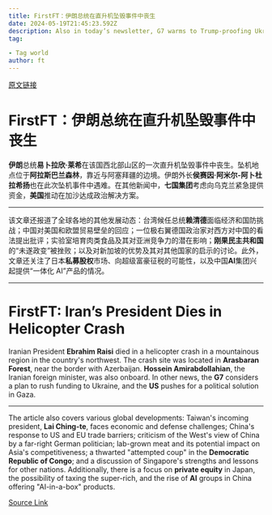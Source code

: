 ```yaml
---
title: FirstFT：伊朗总统在直升机坠毁事件中丧生
date: 2024-05-19T21:45:23.592Z
description: Also in today’s newsletter, G7 warms to Trump-proofing Ukraine aid and US pushes Israel on political solution to Gaza
tag: 

- Tag world
author: ft
---
```


[原文链接](https://ft.com/content/61f0a2b6-6ef1-4642-8dec-87b058197010)

# FirstFT：伊朗总统在直升机坠毁事件中丧生

**伊朗**总统**易卜拉欣·莱希**在该国西北部山区的一次直升机坠毁事件中丧生。坠机地点位于**阿拉斯巴兰森林**，靠近与阿塞拜疆的边境。伊朗外长**侯赛因·阿米尔-阿卜杜拉希扬**也在此次坠机事件中遇难。在其他新闻中，**七国集团**考虑向乌克兰紧急提供资金，**美国**推动在加沙达成政治解决方案。

---

该文章还报道了全球各地的其他发展动态：台湾候任总统**赖清德**面临经济和国防挑战；中国对美国和欧盟贸易壁垒的回应；一位极右翼德国政治家对西方对中国的看法提出批评；实验室培育肉类食品及其对亚洲竞争力的潜在影响；**刚果民主共和国**的“未遂政变”被挫败；以及对新加坡的优势及其对其他国家的启示的讨论。此外，文章还关注了日本**私募股权**市场、向超级富豪征税的可能性，以及中国**AI**集团兴起提供“一体化 AI”产品的情况。

---

# FirstFT: Iran’s President Dies in Helicopter Crash

Iranian President **Ebrahim Raisi** died in a helicopter crash in a mountainous region in the country's northwest. The crash site was located in **Arasbaran Forest**, near the border with Azerbaijan. **Hossein Amirabdollahian**, the Iranian foreign minister, was also onboard. In other news, the **G7** considers a plan to rush funding to Ukraine, and the **US** pushes for a political solution in Gaza. 

--- 

The article also covers various global developments: Taiwan's incoming president, **Lai Ching-te**, faces economic and defense challenges; China's response to US and EU trade barriers; criticism of the West's view of China by a far-right German politician; lab-grown meat and its potential impact on Asia's competitiveness; a thwarted "attempted coup" in the **Democratic Republic of Congo**; and a discussion of Singapore's strengths and lessons for other nations. Additionally, there is a focus on **private equity** in Japan, the possibility of taxing the super-rich, and the rise of **AI** groups in China offering "AI-in-a-box" products.

[Source Link](https://ft.com/content/61f0a2b6-6ef1-4642-8dec-87b058197010)

